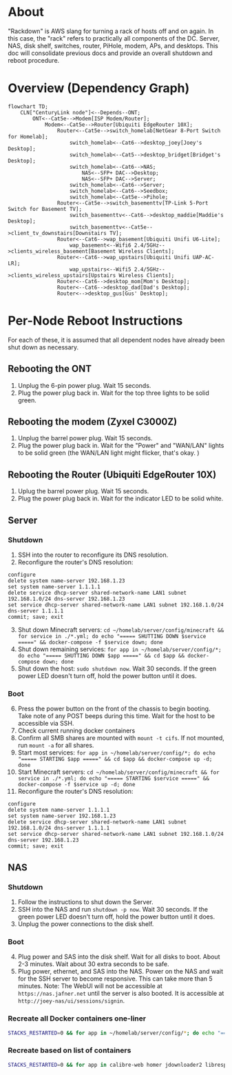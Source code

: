 # About
"Rackdown" is AWS slang for turning a rack of hosts off and on again. In this case, the "rack" refers to practically all components of the DC. Server, NAS, disk shelf, switches, router, PiHole, modem, APs, and desktops. This doc will consolidate previous docs and provide an overall shutdown and reboot procedure. 

# Overview (Dependency Graph)
```mermaid
flowchart TD;
	CLN["CenturyLink node"]<--Depends--ONT;
		ONT<--Cat5e-->Modem[ISP Modem/Router];
			Modem<--Cat5e-->Router[Ubiquiti EdgeRouter 10X];
				Router<--Cat5e-->switch_homelab[NetGear 8-Port Switch for Homelab];
					switch_homelab<--Cat6-->desktop_joey[Joey's Desktop];
					switch_homelab<--Cat5-->desktop_bridget[Bridget's Desktop];
					switch_homelab<--Cat6-->NAS;
						NAS<--SFP+ DAC-->Desktop;
						NAS<--SFP+ DAC-->Server;
					switch_homelab<--Cat6-->Server;
					switch_homelab<--Cat6-->Seedbox;
					switch_homelab<--Cat5e-->Pihole;
				Router<--Cat5e-->switch_basementtv[TP-Link 5-Port Switch for Basement TV];
					switch_basementtv<--Cat6-->desktop_maddie[Maddie's Desktop];
					switch_basementtv<--Cat5e-->client_tv_downstairs[Downstairs TV];
				Router<--Cat6-->wap_basement[Ubiquiti Unifi U6-Lite];
					wap_basement<--Wifi6 2.4/5GHz-->clients_wireless_basement[Basement Wireless Clients];
				Router<--Cat6-->wap_upstairs[Ubiquiti Unifi UAP-AC-LR];
					wap_upstairs<--Wifi5 2.4/5GHz-->clients_wireless_upstairs[Upstairs Wireless Clients];
				Router<--Cat6-->desktop_mom[Mom's Desktop];
				Router<--Cat6-->desktop_dad[Dad's Desktop];
				Router<-->desktop_gus[Gus' Desktop];	
```

# Per-Node Reboot Instructions
For each of these, it is assumed that all dependent nodes have already been shut down as necessary.
## Rebooting the ONT
1. Unplug the 6-pin power plug. Wait 15 seconds.
2. Plug the power plug back in. Wait for the top three lights to be solid green.

## Rebooting the modem (Zyxel C3000Z)
1. Unplug the barrel power plug. Wait 15 seconds.
2. Plug the power plug back in. Wait for the "Power" and "WAN/LAN" lights to be solid green (the WAN/LAN light might flicker, that's okay. )

## Rebooting the Router (Ubiquiti EdgeRouter 10X)
1. Uplug the barrel power plug. Wait 15 seconds. 
2. Plug the power plug back in. Wait for the indicator LED to be solid white.

## Server
### Shutdown
1. SSH into the router to reconfigure its DNS resolution.
2. Reconfigure the router's DNS resolution: 

```
configure
delete system name-server 192.168.1.23
set system name-server 1.1.1.1
delete service dhcp-server shared-network-name LAN1 subnet 192.168.1.0/24 dns-server 192.168.1.23
set service dhcp-server shared-network-name LAN1 subnet 192.168.1.0/24 dns-server 1.1.1.1
commit; save; exit
```

3. Shut down Minecraft servers: `cd ~/homelab/server/config/minecraft && for service in ./*.yml; do echo "===== SHUTTING DOWN $service =====" && docker-compose -f $service down; done`
4. Shut down remaining services: `for app in ~/homelab/server/config/*; do echo "===== SHUTTING DOWN $app =====" && cd $app && docker-compose down; done`
5. Shut down the host: `sudo shutdown now`. Wait 30 seconds. If the green power LED doesn't turn off, hold the power button until it does.

### Boot
6. Press the power button on the front of the chassis to begin booting. Take note of any POST beeps during this time. Wait for the host to be accessible via SSH. 
7. Check current running docker containers
8. Confirm all SMB shares are mounted with `mount -t cifs`. If not mounted, run `mount -a` for all shares.
9. Start most services: `for app in ~/homelab/server/config/*; do echo "===== STARTING $app =====" && cd $app && docker-compose up -d; done`
10. Start Minecraft servers: `cd ~/homelab/server/config/minecraft && for service in ./*.yml; do echo "===== STARTING $service =====" && docker-compose -f $service up -d; done`
11. Reconfigure the router's DNS resolution:

```
configure
delete system name-server 1.1.1.1
set system name-server 192.168.1.23
delete service dhcp-server shared-network-name LAN1 subnet 192.168.1.0/24 dns-server 1.1.1.1
set service dhcp-server shared-network-name LAN1 subnet 192.168.1.0/24 dns-server 192.168.1.23
commit; save; exit
```

## NAS
### Shutdown
1. Follow the instructions to shut down the Server.
2. SSH into the NAS and run `shutdown -p now`. Wait 30 seconds. If the green power LED doesn't turn off, hold the power button until it does.
3. Unplug the power connections to the disk shelf. 

### Boot
4. Plug power and SAS into the disk shelf. Wait for all disks to boot. About 2-3 minutes. Wait about 30 extra seconds to be safe. 
5. Plug power, ethernet, and SAS into the NAS. Power on the NAS and wait for the SSH server to become responsive. This can take more than 5 minutes. Note: The WebUI will not be accessible at `https://nas.jafner.net` until the server is also booted. It is accessible at `http://joey-nas/ui/sessions/signin`.

### Recreate all Docker containers one-liner
```bash
STACKS_RESTARTED=0 && for app in ~/homelab/server/config/*; do echo "===== RECREATING $app =====" && cd $app && docker-compose up -d --force-recreate && STACKS_RESTARTED=$(($STACKS_RESTARTED + 1)); done && cd ~/homelab/server/config/minecraft && for service in ./*.yml; do echo "===== RECREATING $service =====" && docker-compose -f $service up -d --force-recreate && STACKS_RESTARTED=$(($STACKS_RESTARTED + 1)); done && echo "===== DONE (restarted $STACKS_RESTARTED stacks) ====="
```

### Recreate based on list of containers
```bash
STACKS_RESTARTED=0 && for app in calibre-web homer jdownloader2 librespeed monitoring navidrome qbittorrent send stashapp traefik; do echo "===== RECREATING $app =====" && cd ~/homelab/server/config/$app && docker-compose up -d && STACKS_RESTARTED=$(($STACKS_RESTARTED + 1)); done && echo "===== DONE (restarted $STACKS_RESTARTED stacks) =====" && cd ~
```